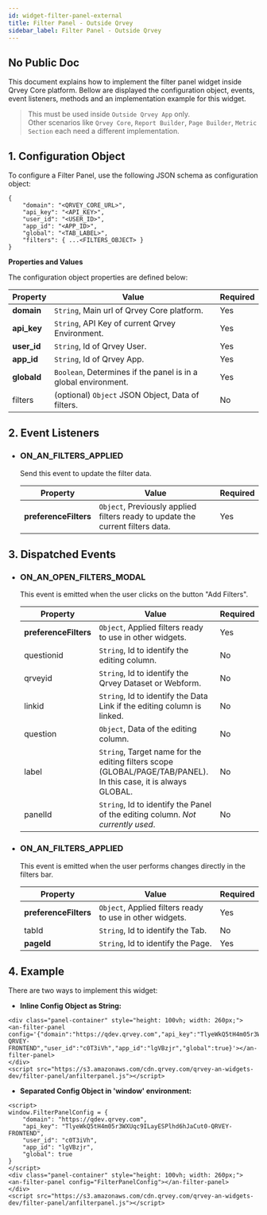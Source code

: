 ```yaml
---
id: widget-filter-panel-external
title: Filter Panel - Outside Qrvey
sidebar_label: Filter Panel - Outside Qrvey
---
```


## No Public Doc

This document explains how to implement the filter panel widget inside Qrvey Core platform.
Bellow are displayed the configuration object, events, event listeners, methods and an implementation example for this widget.

> This must be used inside `Outside Qrvey App` only.<br/>Other scenarios like `Qrvey Core`, `Report Builder`, `Page Builder`, `Metric Section` each need a different implementation.


## 1. Configuration Object
To configure a Filter Panel, use the following JSON schema as configuration object:
```
{
    "domain": "<QRVEY_CORE_URL>",
    "api_key": "<API_KEY>",
    "user_id": "<USER_ID>",
    "app_id": "<APP_ID>",
    "global": "<TAB_LABEL>",
    "filters": { ...<FILTERS_OBJECT> }
}
```

**Properties and Values**

The configuration object properties are defined below:

| **Property** | **Value** | **Required** |
|---|---|---|
| **domain** | `String`, Main url of Qrvey Core platform. | Yes |
| **api_key** | `String`, API Key of current Qrvey Environment. | Yes |
| **user_id** | `String`, Id of Qrvey User. | Yes |
| **app_id** | `String`, Id of Qrvey App. | Yes |
| **globald** | `Boolean`, Determines if the panel is in a global environment. | Yes |
| filters | (optional) `Object` JSON Object, Data of filters. | No |


## 2. Event Listeners

* ### ON_AN_FILTERS_APPLIED
    Send this event to update the filter data.

    | Property   | Value                                                                                            | Required |
    |------------|--------------------------------------------------------------------------------------------------|----------|
    | **preferenceFilters** | `Object`, Previously applied filters ready to update the current filters data. | Yes      |


## 3. Dispatched Events

* ### ON_AN_OPEN_FILTERS_MODAL
    This event is emitted when the user clicks on the button "Add Filters".

    | Property   | Value                                                                                            | Required |
    |------------|--------------------------------------------------------------------------------------------------|----------|
    | **preferenceFilters** | `Object`, Applied filters ready to use in other widgets. | Yes      |
    | questionid | `String`, Id to identify the editing column. | No      |
    | qrveyid | `String`, Id to identify the Qrvey Dataset or Webform. | No      |
    | linkid | `String`, Id to identify the Data Link if the editing column is linked. | No      |
    | question | `Object`, Data of the editing column. | No      |
    | label | `String`, Target name for the editing filters scope (GLOBAL/PAGE/TAB/PANEL). In this case, it is always GLOBAL. | No      |
    | panelId | `String`, Id to identify the Panel of the editing column. _Not currently used_. | No      |

* ### ON_AN_FILTERS_APPLIED
    This event is emitted when the user performs changes directly in the filters bar.

    | Property   | Value                                                                                            | Required |
    |------------|--------------------------------------------------------------------------------------------------|----------|
    | **preferenceFilters** | `Object`, Applied filters ready to use in other widgets. | Yes      |
    | tabId | `String`, Id to identify the Tab.  | No      |
    | **pageId** | `String`, Id to identify the Page.  | Yes     |

## 4. Example
There are two ways to implement this widget:

* **Inline Config Object as String:**
```
<div class="panel-container" style="height: 100vh; width: 260px;">
<an-filter-panel config='{"domain":"https://qdev.qrvey.com","api_key":"TlyeWkQ5tH4m05r3WXUqc9ILayESPlhd6hJaCut0-QRVEY-FRONTEND","user_id":"c0T3iVh","app_id":"lgVBzjr","global":true}'></an-filter-panel>
</div>
<script src="https://s3.amazonaws.com/cdn.qrvey.com/qrvey-an-widgets-dev/filter-panel/anfilterpanel.js"></script>
```
* **Separated Config Object in 'window' environment:**
```
<script>
window.FilterPanelConfig = {
    "domain": "https://qdev.qrvey.com",
    "api_key": "TlyeWkQ5tH4m05r3WXUqc9ILayESPlhd6hJaCut0-QRVEY-FRONTEND",
    "user_id": "c0T3iVh",
    "app_id": "lgVBzjr",
    "global": true
}
</script>
<div class="panel-container" style="height: 100vh; width: 260px;">
<an-filter-panel config="FilterPanelConfig"></an-filter-panel>
</div>
<script src="https://s3.amazonaws.com/cdn.qrvey.com/qrvey-an-widgets-dev/filter-panel/anfilterpanel.js"></script>
```